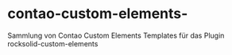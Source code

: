 # contao-custom-elements-
Sammlung von Contao Custom Elements Templates für das Plugin rocksolid-custom-elements 
